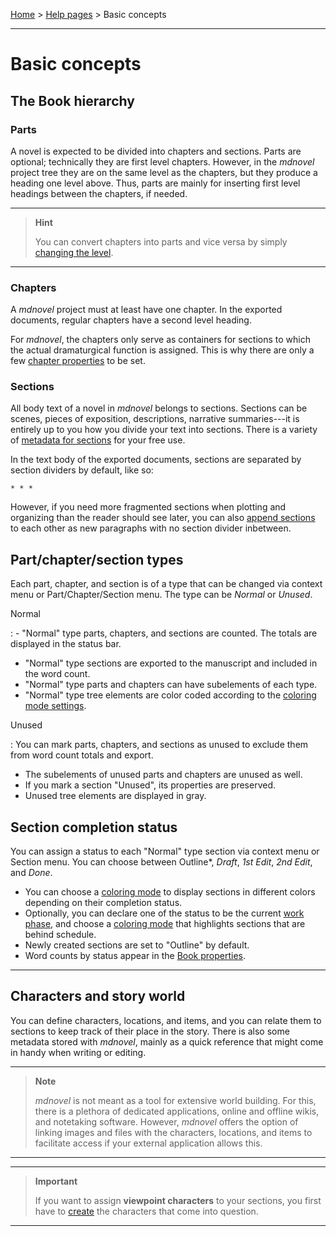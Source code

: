 [Home](../) > [Help pages](index) > Basic concepts

---

# Basic concepts

## The Book hierarchy

### Parts

A novel is expected to be divided into chapters and sections. Parts are
optional; technically they are first level chapters. However, in the
*mdnovel* project tree they are on the same level as the chapters, but
they produce a heading one level above. Thus, parts are mainly for
inserting first level headings between the chapters, if needed.

---

>**Hint**
>
>You can convert chapters into parts and vice versa by simply [changing
>the level](tree_context_menu#change-level).

---

### Chapters

A *mdnovel* project must at least have one chapter. In the exported
documents, regular chapters have a second level heading.

For *mdnovel*, the chapters only serve as containers for sections to
which the actual dramaturgical function is assigned. This is why there
are only a few [chapter properties](chapter_view) to be set.

### Sections

All body text of a novel in *mdnovel* belongs to sections. Sections
can be scenes, pieces of exposition, descriptions, narrative
summaries---it is entirely up to you how you divide your text into
sections. There is a variety of [metadata for
sections](section_view) for your free use.

In the text body of the exported documents, sections are separated by
section dividers by default, like so:

`* * *`

However, if you need more fragmented sections when plotting and
organizing than the reader should see later, you can also [append
sections](section_view#append-to-previous-section) to each other as
new paragraphs with no section divider inbetween.

## Part/chapter/section types

Each part, chapter, and section is of a type that can be changed via
context menu or Part/Chapter/Section menu. The type can be *Normal* or
*Unused*.

Normal

:  - "Normal" type parts, chapters, and sections are counted. The totals
     are displayed in the status bar.
   - "Normal" type sections are exported to the manuscript and included in
     the word count.
   - "Normal" type parts and chapters can have subelements of each type.
   - "Normal" type tree elements are color coded according to the [coloring
     mode settings](view_menu#coloring-mode).

Unused

:  You can mark parts, chapters, and sections as unused to exclude them
   from word count totals and export.
   
   - The subelements of unused parts and chapters are unused as well.
   - If you mark a section "Unused", its properties are preserved.
   - Unused tree elements are displayed in gray.

## Section completion status

You can assign a status to each "Normal" type section via context menu
or Section menu. You can choose between Outline\*, *Draft*, *1st Edit*,
*2nd Edit*, and *Done*.

- You can choose a [coloring mode](view_menu#coloring-mode) to
  display sections in different colors depending on their completion
  status.
- Optionally, you can declare one of the status to be the current [work
  phase](book_view#writing-progress), and choose a [coloring
  mode](view_menu#coloring-mode) that highlights sections that are
  behind schedule.
- Newly created sections are set to "Outline" by default.
- Word counts by status appear in the [Book
  properties](book_view#writing-pogress).

------------------------------------------------------------------------

## Characters and story world

You can define characters, locations, and items, and you can relate them
to sections to keep track of their place in the story. There is also
some metadata stored with *mdnovel*, mainly as a quick reference that
might come in handy when writing or editing.

---

>**Note**
>
>*mdnovel* is not meant as a tool for extensive world building. For
>this, there is a plethora of dedicated applications, online and offline
>wikis, and notetaking software. However, *mdnovel* offers the option
>of linking images and files with the characters, locations, and items to
>facilitate access if your external application allows this.

---

---

>**Important**
>
>If you want to assign **viewpoint characters** to your sections, you
>first have to [create](characters_menu#add) the characters that
>come into question.

---

